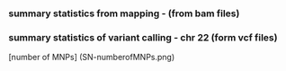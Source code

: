 ### summary statistics from mapping - (from bam files) 


### summary statistics of variant calling - chr 22 (form vcf files)   

[number of MNPs] (SN-numberofMNPs.png) 
